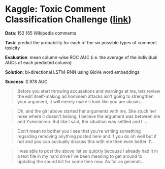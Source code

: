 # Kaggle: Toxic Comment Classification Challenge ([link](https://www.kaggle.com/c/jigsaw-toxic-comment-classification-challenge/overview))

__Data__: 153 165 Wikipedia comments

__Task__: predict the probability for each of the six possible types of comment toxicity

__Evaluation__: mean column-wise ROC AUC (i.e. the average of the individual AUCs of each predicted column)

__Solution__: bi-directional LSTM-RNN using GloVe word embeddings

__Success__: 0.978 AUC

> Before you start throwing accusations and warnings at me, lets review the edit itself-making ad hominem attacks isn't going to strengthen your argument, it will merely make it look like you are abusin...

> Oh, and the girl above started her arguments with me. She stuck her nose where it doesn't belong. I believe the argument was between me and Yvesnimmo. But like I said, the situation was settled and I ...

> Don't mean to bother you I see that you're writing something regarding removing anything posted here and if you do oh well but if not and you can acctually discuss this with me then even better. I'...

> I was able to post the above list so quickly because I already had it in a text file in my hard drive I've been meaning to get around to updating the sound list for some time now. As far as generati...
